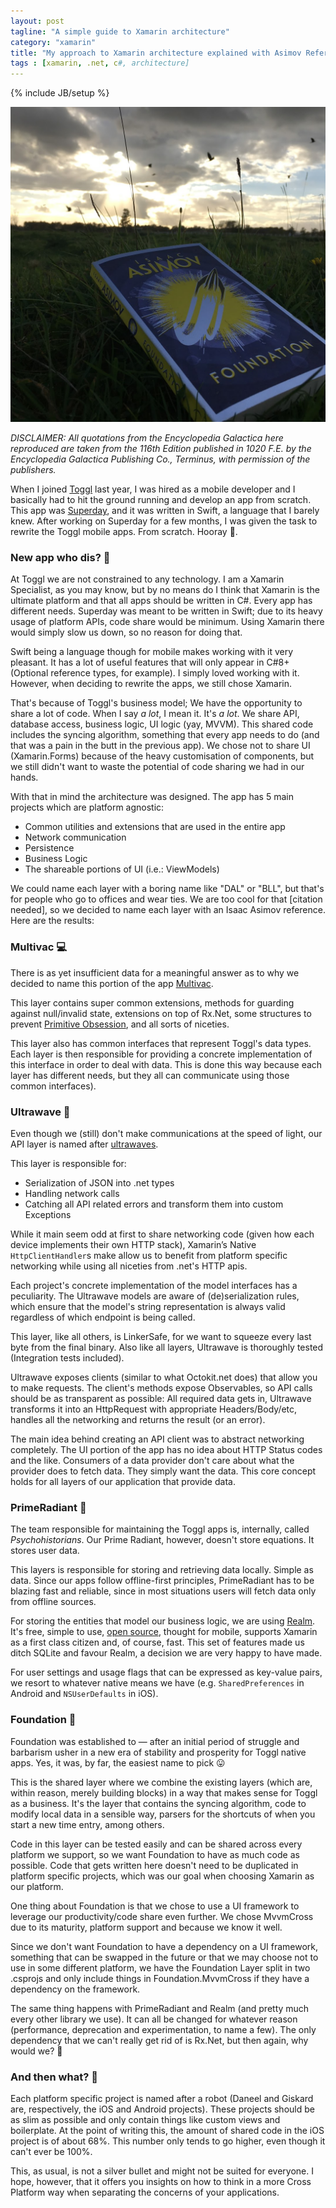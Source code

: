 ```yaml
---
layout: post
tagline: "A simple guide to Xamarin architecture"
category: "xamarin"
title: "My approach to Xamarin architecture explained with Asimov References"
tags : [xamarin, .net, c#, architecture]
---
```

{% include JB/setup %}

![Cover](/assets/covers/xamarin1cover.png)

_DISCLAIMER: All quotations from the Encyclopedia Galactica here reproduced are taken from the 116th Edition published in 1020 F.E. by the Encyclopedia Galactica Publishing Co., Terminus, with permission of the publishers._

When I joined [Toggl](toggl.com) last year, I was hired as a mobile developer and I basically had to hit the ground running and develop an app from scratch. This app was [Superday](https://superday.toggl.com/), and it was written in Swift, a language that I barely knew. After working on Superday for a few months, I was given the task to rewrite the Toggl mobile apps. From scratch. Hooray 🎉.

### New app who dis? 📱

At Toggl we are not constrained to any technology. I am a Xamarin Specialist, as you may know, but by no means do I think that Xamarin is the ultimate platform and that all apps should be written in C#. Every app has different needs. Superday was meant to be written in Swift; due to its heavy usage of platform APIs, code share would be minimum. Using Xamarin there would simply slow us down, so no reason for doing that.

Swift being a language though for mobile makes working with it very pleasant. It has a lot of useful features that will only appear in C#8+ (Optional reference types, for example). I simply loved working with it. However, when deciding to rewrite the apps, we still chose Xamarin.

That's because of Toggl's business model; We have the opportunity to share a lot of code. When I say *a lot*, I mean it. It's *a lot*. We share API, database access, business logic, UI logic (yay, MVVM). This shared code includes the syncing algorithm, something that every app needs to do (and that was a pain in the butt in the previous app). We chose not to share UI (Xamarin.Forms) because of the heavy customisation of components, but we still didn't want to waste the potential of code sharing we had in our hands.

With that in mind the architecture was designed. The app has 5 main projects which are platform agnostic:

- Common utilities and extensions that are used in the entire app
- Network communication
- Persistence
- Business Logic
- The shareable portions of UI (i.e.: ViewModels)

We could name each layer with a boring name like "DAL" or "BLL", but that's for people who go to offices and wear ties. We are too cool for that [citation needed], so we decided to name each layer with an Isaac Asimov reference. Here are the results:

### Multivac 💻

There is as yet insufficient data for a meaningful answer as to why we decided to name this portion of the app [Multivac](https://en.wikipedia.org/wiki/Multivac).

This layer contains super common extensions, methods for guarding against null/invalid state, extensions on top of Rx.Net, some structures to prevent [Primitive Obsession](https://blog.ploeh.dk/2011/05/25/DesignSmellPrimitiveObsession/), and all sorts of niceties.

This layer also has common interfaces that represent Toggl's data types. Each layer is then responsible for providing a concrete implementation of this interface in order to deal with data. This is done this way because each layer has different needs, but they all can communicate using those common interfaces).

### Ultrawave 📡

Even though we (still) don't make communications at the speed of light, our API layer is named after [ultrawaves](https://en.wikipedia.org/wiki/Ultrawave).

This layer is responsible for:

- Serialization of JSON into .net types
- Handling network calls
- Catching all API related errors and transform them into custom Exceptions

While it main seem odd at first to share networking code (given how each device implements their own HTTP stack), Xamarin’s Native `HttpClientHandler`s make allow us to benefit from platform specific networking while using all niceties from .net's HTTP apis.

Each project's concrete implementation of the model interfaces has a peculiarity. The Ultrawave models are aware of (de)serialization rules, which ensure that the model's string representation is always valid regardless of which endpoint is being called.

This layer, like all others, is LinkerSafe, for we want to squeeze every last byte from the final binary. Also like all layers, Ultrawave is thoroughly tested (Integration tests included).

Ultrawave exposes clients (similar to what Octokit.net does) that allow you to make requests. The client's methods expose Observables, so API calls should be as transparent as possible: All required data gets in, Ultrawave transforms it into an HttpRequest with appropriate Headers/Body/etc, handles all the networking and returns the result (or an error).

The main idea behind creating an API client was to abstract networking completely. The UI portion of the app has no idea about HTTP Status codes and the like. Consumers of a data provider don't care about what the provider does to fetch data. They simply want the data. This core concept holds for all layers of our application that provide data.

### PrimeRadiant 🔮

The team responsible for maintaining the Toggl apps is, internally, called _Psychohistorians_. Our Prime Radiant, however, doesn't store equations. It stores user data.

This layers is responsible for storing and retrieving data locally. Simple as data. Since our apps follow offline-first principles, PrimeRadiant has to be blazing fast and reliable, since in most situations users will fetch data only from offline sources.

For storing the entities that model our business logic, we are using [Realm](https://realm.io/). It's free, simple to use, [open source](https://github.com/realm/realm-dotnet/), thought for mobile, supports Xamarin as a first class citizen and, of course, fast. This set of features made us ditch SQLite and favour Realm, a decision we are very happy to have made.

For user settings and usage flags that can be expressed as key-value pairs, we resort to whatever native means we have (e.g. `SharedPreferences` in Android and `NSUserDefaults` in iOS).

### Foundation 🚀

Foundation was established to — after an initial period of struggle and barbarism usher in a new era of stability and prosperity for Toggl native apps. Yes, it was, by far, the easiest name to pick 😛

This is the shared layer where we combine the existing layers (which are, within reason, merely building blocks) in a way that makes sense for Toggl as a business. It's the layer that contains the syncing algorithm, code to modify local data in a sensible way, parsers for the shortcuts of when you start a new time entry, among others.

Code in this layer can be tested easily and can be shared across every platform we support, so we want Foundation to have as much code as possible. Code that gets written here doesn't need to be duplicated in platform specific projects, which was our goal when choosing Xamarin as our platform.

One thing about Foundation is that we chose to use a UI framework to leverage our productivity/code share even further. We chose MvvmCross due to its maturity, platform support and because we know it well.

Since we don't want Foundation to have a dependency on a UI framework, something that can be swapped in the future or that we may choose not to use in some different platform, we have the Foundation Layer split in two .csprojs and only include things in Foundation.MvvmCross if they have a dependency on the framework.

The same thing happens with PrimeRadiant and Realm (and pretty much every other library we use). It can all be changed for whatever reason (performance, deprecation and experimentation, to name a few). The only dependency that we can't really get rid of is Rx.Net, but then again, why would we? 💪

### And then what? 🤔

Each platform specific project is named after a robot (Daneel and Giskard are, respectively, the iOS and Android projects). These projects should be as slim as possible and only contain things like custom views and boilerplate. At the point of writing this, the amount of shared code in the iOS project is of about 68%. This number only tends to go higher, even though it can't ever be 100%.

This, as usual, is not a silver bullet and might not be suited for everyone. I hope, however, that it offers you insights on how to think in a more Cross Platform way when separating the concerns of your applications.